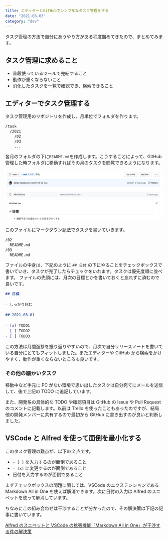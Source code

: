 ```yaml
---
title: エディターとGitHubでシンプルなタスク管理をする
date: "2021-03-03"
category: "dev"
---
```


タスク管理の方法で自分にあうやり方がある程度掴めてきたので、まとめてみます。

## タスク管理に求めること

- 普段使っているツールで完結すること
- 動作が重くならないこと
- 消化したタスクを一覧で確認でき、検索できること

## エディターでタスク管理する

タスク管理用のリポジトリを作成し、月単位でフォルダを作ります。

```
/task
  /2021
    /02
    /03
    ...
```

各月のフォルダの下に`README.md`を作成します。こうすることによって、GitHub 管理した時フォルダに移動すればその月のタスクを閲覧できるようになります。

![](image1.png)

このファイルにマークダウン記法でタスクを書いていきます。

```
/02
  README.md
/03
  README.md
```

ファイルの中身は、下記のように `## 日付` の下にやることをチェックボックスで書いていき、タスクが完了したらチェックをいれます。タスクは優先度順に並べます。
ファイルの先頭には、月次の目標とかを書いておくと忘れずに済むので良いです。

```md:03/README.md
## 目標

- しっかり休む

## 2021-03-01

- [x] TODO1
- [ ] TODO2
- [ ] TODO3
```

この方法は月間進捗を振り返りやすいので、月次で自分リリースノートを書いている自分にとてもフィットしました。またエディターや GitHub から検索をかけやすく、動作が重くならないところも良いです。

### その他の細かいタスク

移動中など手元に PC がない環境で思い出したタスクは自分宛てにメールを送信して、後で上記の TODO に追記しています。

また、開発系の具体的な TODO や確認項目は GitHub の Issue や Pull Request のコメントに記載します。以前は Trello を使ったこともあったのですが、結局他の開発メンバーに共有するので最初から GitHub に書き出すのが良いと判断しました。

## VSCode と Alfred を使って面倒を最小化する

このタスク管理の難点が、以下の 2 点です。

- `- [ ]` を入力するのが面倒であること
- `- [x]` に変更するのが面倒であること
- 日付を入力するのが面倒であること

まずチェックボックスの問題に関しては、VSCode のエクステンションである Markdown All in One を使えば解消できます。次に日付の入力は Alfred のスニペットを使って解消しています。

ちなみにこの組み合わせは干渉することが分かったので、その解決策は下記の記事に書いています。

[Alfred のスニペットと VSCode の拡張機能「Markdown All in One」が干渉する件の解決策](https://kenzoblog.vercel.app/posts/alfred-conflicts-vscode-extension)
